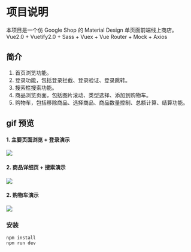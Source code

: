 # 项目说明

本项目是一个仿 Google Shop 的 Material Design 单页面前端线上商店。  
Vue2.0 + Vuetify2.0 + Sass + Vuex + Vue Router + Mock + Axios  
  
## 简介

1. 首页浏览功能。
2. 登录功能，包括登录拦截、登录验证、登录跳转。
3. 搜索栏搜索功能。
4. 商品浏览页面，包括图片滚动、类型选择、添加到购物车。
5. 购物车，包括移除商品、选择商品、商品数量控制、总额计算、结算功能。
  
## gif 预览

#### 1. 主要页面浏览 + 登录演示  
![](https://i1.hoopchina.com.cn/blogfile/201909/09/BbsImg_1568029791_s_4406619_o_w_375_h_667_50808.gif)  
  
#### 2. 商品详细页 + 搜索演示  
![](https://i2.hoopchina.com.cn/blogfile/201909/09/BbsImg_1568029798_s_4062881_o_w_375_h_667_21579.gif)  
  
#### 2. 购物车演示  
![](https://i2.hoopchina.com.cn/blogfile/201909/09/BbsImg_1568029803_s_2049045_o_w_375_h_667_39975.gif)  
  
### 安装

``` shell
npm install
npm run dev
```
